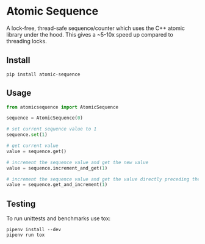 # Atomic Sequence

A lock-free, thread-safe sequence/counter which uses the C++ atomic library under the hood. This gives a ~5-10x speed up compared to threading locks.

## Install
```
pip install atomic-sequence
```

## Usage

```python
from atomicsequence import AtomicSequence

sequence = AtomicSequence(0)

# set current sequence value to 1
sequence.set(1)

# get current value
value = sequence.get()

# increment the sequence value and get the new value
value = sequence.increment_and_get(1)

# increment the sequence value and get the value directly preceding the operation
value = sequence.get_and_increment(1)
```

## Testing
To run unittests and benchmarks use tox:

```
pipenv install --dev
pipenv run tox
```
